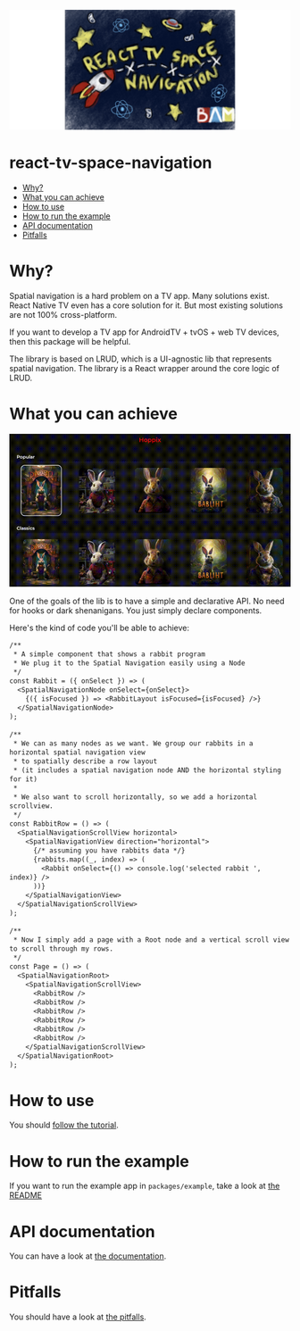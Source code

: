 ![banner](./docs/banner.png)

# react-tv-space-navigation

- [Why?](#why)
- [What you can achieve](#what-you-can-achieve)
- [How to use](#how-to-use)
- [How to run the example](#how-to-run-the-example)
- [API documentation](#api-documentation)
- [Pitfalls](#pitfalls)

# Why?

Spatial navigation is a hard problem on a TV app. Many solutions exist. React Native TV even has a core solution for it.
But most existing solutions are not 100% cross-platform.

If you want to develop a TV app for AndroidTV + tvOS + web TV devices, then this package will be helpful.

The library is based on LRUD, which is a UI-agnostic lib that represents spatial navigation. The library is a React wrapper around
the core logic of LRUD.

# What you can achieve

![demo](./docs/demo.gif)

One of the goals of the lib is to have a simple and declarative API.
No need for hooks or dark shenanigans. You just simply declare components.

Here's the kind of code you'll be able to achieve:

```tsx
/**
 * A simple component that shows a rabbit program
 * We plug it to the Spatial Navigation easily using a Node
 */
const Rabbit = ({ onSelect }) => (
  <SpatialNavigationNode onSelect={onSelect}>
    {({ isFocused }) => <RabbitLayout isFocused={isFocused} />}
  </SpatialNavigationNode>
);

/**
 * We can as many nodes as we want. We group our rabbits in a horizontal spatial navigation view
 * to spatially describe a row layout
 * (it includes a spatial navigation node AND the horizontal styling for it)
 *
 * We also want to scroll horizontally, so we add a horizontal scrollview.
 */
const RabbitRow = () => (
  <SpatialNavigationScrollView horizontal>
    <SpatialNavigationView direction="horizontal">
      {/* assuming you have rabbits data */}
      {rabbits.map((_, index) => (
        <Rabbit onSelect={() => console.log('selected rabbit ', index)} />
      ))}
    </SpatialNavigationView>
  </SpatialNavigationScrollView>
);

/**
 * Now I simply add a page with a Root node and a vertical scroll view to scroll through my rows.
 */
const Page = () => (
  <SpatialNavigationRoot>
    <SpatialNavigationScrollView>
      <RabbitRow />
      <RabbitRow />
      <RabbitRow />
      <RabbitRow />
      <RabbitRow />
      <RabbitRow />
    </SpatialNavigationScrollView>
  </SpatialNavigationRoot>
);
```

# How to use

You should [follow the tutorial](./docs/tutorial.md).

# How to run the example

If you want to run the example app in `packages/example`, take a look at [the README](./packages/example/README.md)

# API documentation

You can have a look at [the documentation](./docs/api.md).

# Pitfalls

You should have a look at [the pitfalls](./docs/pitfalls.md).
